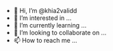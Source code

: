 - 👋 Hi, I’m @khia2validd
- 👀 I’m interested in ...
- 🌱 I’m currently learning ...
- 💞️ I’m looking to collaborate on ...
- 📫 How to reach me ...

<!---
khia2validd/khia2validd is a ✨ special ✨ repository because its `README.md` (this file) appears on your GitHub profile.
You can click the Preview link to take a look at your changes.
--->
